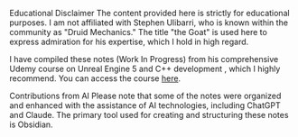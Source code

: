 Educational Disclaimer
The content provided here is strictly for educational purposes. I am not affiliated with Stephen Ulibarri, who is known within the community as "Druid Mechanics." The title "the Goat" is used here to express admiration for his expertise, which I hold in high regard.

I have compiled these notes (Work In Progress) from his comprehensive Udemy course on Unreal Engine 5 and C++ development , which I highly recommend. You can access the course [here](https://www.udemy.com/course/unreal-engine-5-cpp-multiplayer-shooter/).

Contributions from AI
Please note that some of the notes were organized and enhanced with the assistance of AI technologies, including ChatGPT and Claude. The primary tool used for creating and structuring these notes is Obsidian.
